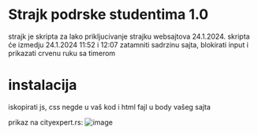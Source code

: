 # Strajk podrske studentima 1.0

strajk je skripta za lako prikljucivanje strajku websajtova 24.1.2024.
skripta će izmedju 24.1.2024 11:52 i 12:07 zatamniti sadrzinu sajta, blokirati input i prikazati crvenu ruku sa timerom



# instalacija
iskopirati js, css negde u vaš kod i html fajl u body vašeg sajta



prikaz na cityexpert.rs:
![image](https://github.com/user-attachments/assets/5a850957-5c84-48eb-9308-892af967b433)

